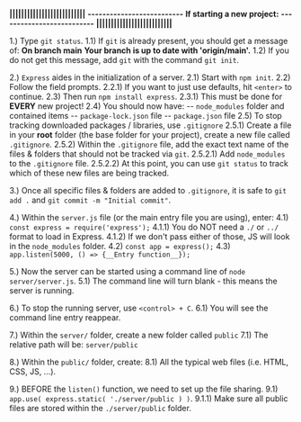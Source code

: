 __||||||||||||||||||||||||||__
__--------------------------__
__If starting a new project:__
__--------------------------__
__||||||||||||||||||||||||||__

1.) Type `git status`.
    1.1) If `git` is already present, you should get a message of:
        __On branch main__
        __Your branch is up to date with 'origin/main'.__
    1.2) If you do not get this message, add `git` with the command `git init`.

2.) `Express` aides in the initialization of a server.
    2.1) Start with `npm init`.
    2.2) Follow the field prompts.
        2.2.1) If you want to just use defaults, hit `<enter>` to continue.
    2.3) Then run `npm install express`.
        2.3.1) This must be done for __EVERY__ new project!
    2.4) You should now have:
        -- `node_modules` folder and contained items
        -- `package-lock.json` file
        -- `package.json` file
    2.5) To stop tracking downloaded packages / libraries, use `.gitignore`
        2.5.1) Create a file in your __root__ folder (the base folder for your project), create a new file called `.gitignore`.
        2.5.2) Within the `.gitignore` file, add the exact text name of the files & folders that should not be tracked via `git`.
            2.5.2.1) Add `node_modules` to the `.gitignore` file.
            2.5.2.2) At this point, you can use `git status` to track which of these new files are being tracked.

3.) Once all specific files & folders are added to `.gitignore`, it is safe to `git add .` and `git commit -m "Initial commit"`.

4.) Within the `server.js` file (or the main entry file you are using), enter:
    4.1) `const express = require('express');`
        4.1.1) You do NOT need a `./` or `../` format to load in Express.
        4.1.2) If we don't pass either of those, JS will look in the `node_modules` folder.
    4.2) `const app = express();`
    4.3) `app.listen(5000, () => {__Entry function__});`

5.) Now the server can be started using a command line of `node server/server.js`.
    5.1) The command line will turn blank - this means the server is running.

6.) To stop the running server, use `<control> + C`.
    6.1) You will see the command line entry reappear.

7.) Within the `server/` folder, create a new folder called `public`
    7.1) The relative path will be: `server/public`

8.) Within the `public/` folder, create:
    8.1) All the typical web files (i.e. HTML, CSS, JS, ...).

9.) BEFORE the `listen()` function, we need to set up the file sharing.
    9.1) `app.use( express.static( './server/public ) )`.
        9.1.1) Make sure all public files are stored within the `./server/public` folder.